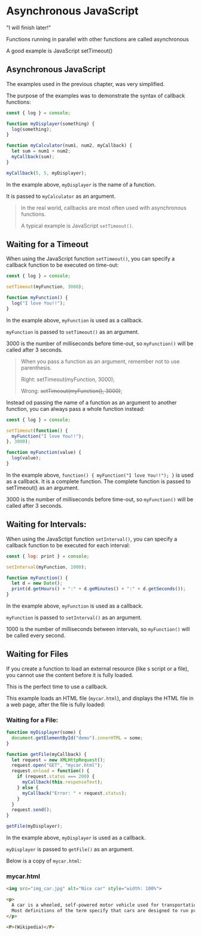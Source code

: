# Asynchronous JavaScript

"I will finish later!"

Functions running in parallel with other functions are called asynchronous

A good example is JavaScript setTimeout()

## Asynchronous JavaScript

The examples used in the previous chapter, was very simplified.

The purpose of the examples was to demonstrate the syntax of callback functions:

```javascript
const { log } = console;

function myDisplayer(something) {
  log(something);
}

function myCalculator(num1, num2, myCallback) {
  let sum = num1 + num2;
  myCallback(sum);
}

myCallback(5, 5, myDisplayer);
```

In the example above, `myDisplayer` is the name of a function.

It is passed to `myCalculator` as an argument.

> In the real world, callbacks are most often used with asynchronous functions.
> 
> A typical example is JavaScript `setTimeout()`.

## Waiting for a Timeout

When using the JavaScript function `setTimeout()`, you can specify a callback function to be executed on time-out:

```javascript
const { log } = console;

setTimeout(myFunction, 3000);

function myFunction() {
  log("I love You!!");
}
```

In the example above, `myFunction` is used as a callback.

`myFunction` is passed to `setTimeout()` as an argument.

3000 is the number of milliseconds before time-out, so `myFunction()` will be called after 3 seconds.

> When you pass a function as an argument, remember not to use parenthesis.
> 
> Right: setTimeout(myFunction, 3000);
> 
> Wrong: ~~setTimeout(myFunction(), 3000)~~;

Instead od passing the name of a function as an argument to another function, you can always pass a whole function instead:

```javascript
const { log } = console;

setTimeout(function() {
  myFunction("I love You!!");
}, 3000);

function myFunction(value) {
  log(value);
}
```

In the example above, `function() { myFunction("I love You!!"); }` is used as a callback. It is a complete function. The complete function is passed to setTimeout() as an argument.

3000 is the number of milliseconds before time-out, so `myFunction()` will be called after 3 seconds.

## Waiting for Intervals:

When using the JavaSctipt function `setInterval()`, you can specify a callback function to be executed for each interval:

```javascript
const { log: print } = console;

setInterval(myFunction, 1000);

function myFunction() {
  let d = new Date();
  print(d.getHours() + ":" + d.geMinutes() + ":" + d.getSeconds());
}
```

In the example above, `myFunction` is used as a callback.

`myFunction` is passed to `setInterval()` as an argument.

1000 is the number of milliseconds between intervals, so `myFunction()` will be called every second.

## Waiting for Files

If you create a function to load an external resource (like s script or a file), you cannot use the content before it is fully loaded.

This is the perfect time to use a callback.

This example loads an HTML file (`mycar.html`), and displays the HTML file in a web page, after the file is fully loaded:

### Waiting for a File:

```javascript
function myDisplayer(some) {
  document.getElementById("demo").innerHTML = some;
}

function getFile(myCallback) {
  let request = new XMLHttpRequest();
  request.open("GET", "mycar.html");
  request.onload = function() {
    if (request.status === 200) {
      myCallback(this.responseText);
    } else {
      myCallback("Error: " + request.status);
    }
  }
  request.send();
}

getFile(myDisplayer);
```

In the example above, `myDisplayer` is used as a callback.

`myDisplayer` is passed to `getFile()` as an argument.

Below is a copy of `mycar.html`:

### mycar.html

```html
<img src="img_car.jpg" alt="Nice car" style="width: 100%">

<p>
  A car is a wheeled, self-powered motor vehicle used for transportation.
  Most definitions of the term specify that cars are designed to run primarily on roads, to have seating for one to eight people, to typically have four wheels.
</p>

<P>(Wikipedia)</P>
```